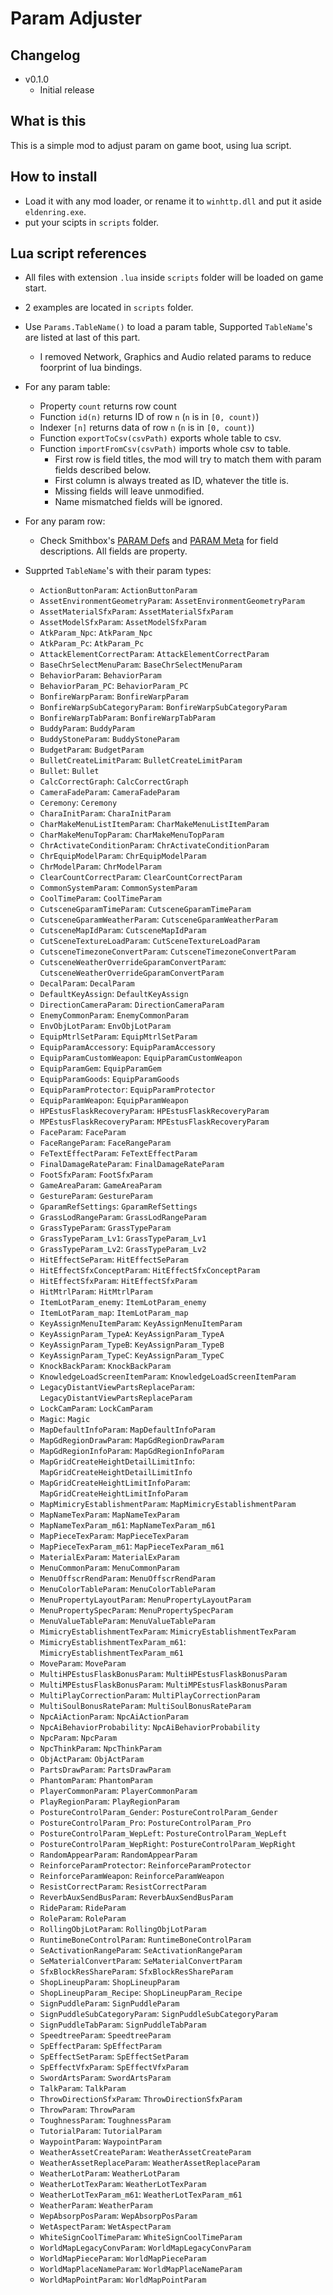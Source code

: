 # Param Adjuster

## Changelog

* v0.1.0
  * Initial release

## What is this

This is a simple mod to adjust param on game boot, using lua script.

## How to install

* Load it with any mod loader, or rename it to `winhttp.dll` and put it aside `eldenring.exe`.
* put your scipts in `scripts` folder.

## Lua script references

* All files with extension `.lua` inside `scripts` folder will be loaded on game start.

* 2 examples are located in `scripts` folder.

* Use `Params.TableName()` to load a param table, Supported `TableName`'s are listed at last of this part.
  * I removed Network, Graphics and Audio related params to reduce foorprint of lua bindings.

* For any param table:
  * Property `count` returns row count
  * Function `id(n)` returns ID of row `n` (`n` is in `[0, count)`)
  * Indexer `[n]` returns data of row `n` (`n` is in `[0, count)`)
  * Function `exportToCsv(csvPath)` exports whole table to csv.
  * Function `importFromCsv(csvPath)` imports whole csv to table.
    * First row is field titles, the mod will try to match them with param fields described below.
    * First column is always treated as ID, whatever the title is.
    * Missing fields will leave unmodified.
    * Name mismatched fields will be ignored.

* For any param row:
  * Check Smithbox's [PARAM Defs](https://github.com/vawser/Smithbox/tree/main/src/Smithbox.Data/Assets/PARAM/ER/Defs) and [PARAM Meta](https://github.com/vawser/Smithbox/tree/main/src/Smithbox.Data/Assets/PARAM/ER/Meta) for field descriptions. All fields are property.

* Supprted `TableName`'s with their param types:
  * `ActionButtonParam`: `ActionButtonParam`
  * `AssetEnvironmentGeometryParam`: `AssetEnvironmentGeometryParam`
  * `AssetMaterialSfxParam`: `AssetMaterialSfxParam`
  * `AssetModelSfxParam`: `AssetModelSfxParam`
  * `AtkParam_Npc`: `AtkParam_Npc`
  * `AtkParam_Pc`: `AtkParam_Pc`
  * `AttackElementCorrectParam`: `AttackElementCorrectParam`
  * `BaseChrSelectMenuParam`: `BaseChrSelectMenuParam`
  * `BehaviorParam`: `BehaviorParam`
  * `BehaviorParam_PC`: `BehaviorParam_PC`
  * `BonfireWarpParam`: `BonfireWarpParam`
  * `BonfireWarpSubCategoryParam`: `BonfireWarpSubCategoryParam`
  * `BonfireWarpTabParam`: `BonfireWarpTabParam`
  * `BuddyParam`: `BuddyParam`
  * `BuddyStoneParam`: `BuddyStoneParam`
  * `BudgetParam`: `BudgetParam`
  * `BulletCreateLimitParam`: `BulletCreateLimitParam`
  * `Bullet`: `Bullet`
  * `CalcCorrectGraph`: `CalcCorrectGraph`
  * `CameraFadeParam`: `CameraFadeParam`
  * `Ceremony`: `Ceremony`
  * `CharaInitParam`: `CharaInitParam`
  * `CharMakeMenuListItemParam`: `CharMakeMenuListItemParam`
  * `CharMakeMenuTopParam`: `CharMakeMenuTopParam`
  * `ChrActivateConditionParam`: `ChrActivateConditionParam`
  * `ChrEquipModelParam`: `ChrEquipModelParam`
  * `ChrModelParam`: `ChrModelParam`
  * `ClearCountCorrectParam`: `ClearCountCorrectParam`
  * `CommonSystemParam`: `CommonSystemParam`
  * `CoolTimeParam`: `CoolTimeParam`
  * `CutsceneGparamTimeParam`: `CutsceneGparamTimeParam`
  * `CutsceneGparamWeatherParam`: `CutsceneGparamWeatherParam`
  * `CutsceneMapIdParam`: `CutsceneMapIdParam`
  * `CutSceneTextureLoadParam`: `CutSceneTextureLoadParam`
  * `CutsceneTimezoneConvertParam`: `CutsceneTimezoneConvertParam`
  * `CutsceneWeatherOverrideGparamConvertParam`: `CutsceneWeatherOverrideGparamConvertParam`
  * `DecalParam`: `DecalParam`
  * `DefaultKeyAssign`: `DefaultKeyAssign`
  * `DirectionCameraParam`: `DirectionCameraParam`
  * `EnemyCommonParam`: `EnemyCommonParam`
  * `EnvObjLotParam`: `EnvObjLotParam`
  * `EquipMtrlSetParam`: `EquipMtrlSetParam`
  * `EquipParamAccessory`: `EquipParamAccessory`
  * `EquipParamCustomWeapon`: `EquipParamCustomWeapon`
  * `EquipParamGem`: `EquipParamGem`
  * `EquipParamGoods`: `EquipParamGoods`
  * `EquipParamProtector`: `EquipParamProtector`
  * `EquipParamWeapon`: `EquipParamWeapon`
  * `HPEstusFlaskRecoveryParam`: `HPEstusFlaskRecoveryParam`
  * `MPEstusFlaskRecoveryParam`: `MPEstusFlaskRecoveryParam`
  * `FaceParam`: `FaceParam`
  * `FaceRangeParam`: `FaceRangeParam`
  * `FeTextEffectParam`: `FeTextEffectParam`
  * `FinalDamageRateParam`: `FinalDamageRateParam`
  * `FootSfxParam`: `FootSfxParam`
  * `GameAreaParam`: `GameAreaParam`
  * `GestureParam`: `GestureParam`
  * `GparamRefSettings`: `GparamRefSettings`
  * `GrassLodRangeParam`: `GrassLodRangeParam`
  * `GrassTypeParam`: `GrassTypeParam`
  * `GrassTypeParam_Lv1`: `GrassTypeParam_Lv1`
  * `GrassTypeParam_Lv2`: `GrassTypeParam_Lv2`
  * `HitEffectSeParam`: `HitEffectSeParam`
  * `HitEffectSfxConceptParam`: `HitEffectSfxConceptParam`
  * `HitEffectSfxParam`: `HitEffectSfxParam`
  * `HitMtrlParam`: `HitMtrlParam`
  * `ItemLotParam_enemy`: `ItemLotParam_enemy`
  * `ItemLotParam_map`: `ItemLotParam_map`
  * `KeyAssignMenuItemParam`: `KeyAssignMenuItemParam`
  * `KeyAssignParam_TypeA`: `KeyAssignParam_TypeA`
  * `KeyAssignParam_TypeB`: `KeyAssignParam_TypeB`
  * `KeyAssignParam_TypeC`: `KeyAssignParam_TypeC`
  * `KnockBackParam`: `KnockBackParam`
  * `KnowledgeLoadScreenItemParam`: `KnowledgeLoadScreenItemParam`
  * `LegacyDistantViewPartsReplaceParam`: `LegacyDistantViewPartsReplaceParam`
  * `LockCamParam`: `LockCamParam`
  * `Magic`: `Magic`
  * `MapDefaultInfoParam`: `MapDefaultInfoParam`
  * `MapGdRegionDrawParam`: `MapGdRegionDrawParam`
  * `MapGdRegionInfoParam`: `MapGdRegionInfoParam`
  * `MapGridCreateHeightDetailLimitInfo`: `MapGridCreateHeightDetailLimitInfo`
  * `MapGridCreateHeightLimitInfoParam`: `MapGridCreateHeightLimitInfoParam`
  * `MapMimicryEstablishmentParam`: `MapMimicryEstablishmentParam`
  * `MapNameTexParam`: `MapNameTexParam`
  * `MapNameTexParam_m61`: `MapNameTexParam_m61`
  * `MapPieceTexParam`: `MapPieceTexParam`
  * `MapPieceTexParam_m61`: `MapPieceTexParam_m61`
  * `MaterialExParam`: `MaterialExParam`
  * `MenuCommonParam`: `MenuCommonParam`
  * `MenuOffscrRendParam`: `MenuOffscrRendParam`
  * `MenuColorTableParam`: `MenuColorTableParam`
  * `MenuPropertyLayoutParam`: `MenuPropertyLayoutParam`
  * `MenuPropertySpecParam`: `MenuPropertySpecParam`
  * `MenuValueTableParam`: `MenuValueTableParam`
  * `MimicryEstablishmentTexParam`: `MimicryEstablishmentTexParam`
  * `MimicryEstablishmentTexParam_m61`: `MimicryEstablishmentTexParam_m61`
  * `MoveParam`: `MoveParam`
  * `MultiHPEstusFlaskBonusParam`: `MultiHPEstusFlaskBonusParam`
  * `MultiMPEstusFlaskBonusParam`: `MultiMPEstusFlaskBonusParam`
  * `MultiPlayCorrectionParam`: `MultiPlayCorrectionParam`
  * `MultiSoulBonusRateParam`: `MultiSoulBonusRateParam`
  * `NpcAiActionParam`: `NpcAiActionParam`
  * `NpcAiBehaviorProbability`: `NpcAiBehaviorProbability`
  * `NpcParam`: `NpcParam`
  * `NpcThinkParam`: `NpcThinkParam`
  * `ObjActParam`: `ObjActParam`
  * `PartsDrawParam`: `PartsDrawParam`
  * `PhantomParam`: `PhantomParam`
  * `PlayerCommonParam`: `PlayerCommonParam`
  * `PlayRegionParam`: `PlayRegionParam`
  * `PostureControlParam_Gender`: `PostureControlParam_Gender`
  * `PostureControlParam_Pro`: `PostureControlParam_Pro`
  * `PostureControlParam_WepLeft`: `PostureControlParam_WepLeft`
  * `PostureControlParam_WepRight`: `PostureControlParam_WepRight`
  * `RandomAppearParam`: `RandomAppearParam`
  * `ReinforceParamProtector`: `ReinforceParamProtector`
  * `ReinforceParamWeapon`: `ReinforceParamWeapon`
  * `ResistCorrectParam`: `ResistCorrectParam`
  * `ReverbAuxSendBusParam`: `ReverbAuxSendBusParam`
  * `RideParam`: `RideParam`
  * `RoleParam`: `RoleParam`
  * `RollingObjLotParam`: `RollingObjLotParam`
  * `RuntimeBoneControlParam`: `RuntimeBoneControlParam`
  * `SeActivationRangeParam`: `SeActivationRangeParam`
  * `SeMaterialConvertParam`: `SeMaterialConvertParam`
  * `SfxBlockResShareParam`: `SfxBlockResShareParam`
  * `ShopLineupParam`: `ShopLineupParam`
  * `ShopLineupParam_Recipe`: `ShopLineupParam_Recipe`
  * `SignPuddleParam`: `SignPuddleParam`
  * `SignPuddleSubCategoryParam`: `SignPuddleSubCategoryParam`
  * `SignPuddleTabParam`: `SignPuddleTabParam`
  * `SpeedtreeParam`: `SpeedtreeParam`
  * `SpEffectParam`: `SpEffectParam`
  * `SpEffectSetParam`: `SpEffectSetParam`
  * `SpEffectVfxParam`: `SpEffectVfxParam`
  * `SwordArtsParam`: `SwordArtsParam`
  * `TalkParam`: `TalkParam`
  * `ThrowDirectionSfxParam`: `ThrowDirectionSfxParam`
  * `ThrowParam`: `ThrowParam`
  * `ToughnessParam`: `ToughnessParam`
  * `TutorialParam`: `TutorialParam`
  * `WaypointParam`: `WaypointParam`
  * `WeatherAssetCreateParam`: `WeatherAssetCreateParam`
  * `WeatherAssetReplaceParam`: `WeatherAssetReplaceParam`
  * `WeatherLotParam`: `WeatherLotParam`
  * `WeatherLotTexParam`: `WeatherLotTexParam`
  * `WeatherLotTexParam_m61`: `WeatherLotTexParam_m61`
  * `WeatherParam`: `WeatherParam`
  * `WepAbsorpPosParam`: `WepAbsorpPosParam`
  * `WetAspectParam`: `WetAspectParam`
  * `WhiteSignCoolTimeParam`: `WhiteSignCoolTimeParam`
  * `WorldMapLegacyConvParam`: `WorldMapLegacyConvParam`
  * `WorldMapPieceParam`: `WorldMapPieceParam`
  * `WorldMapPlaceNameParam`: `WorldMapPlaceNameParam`
  * `WorldMapPointParam`: `WorldMapPointParam`
